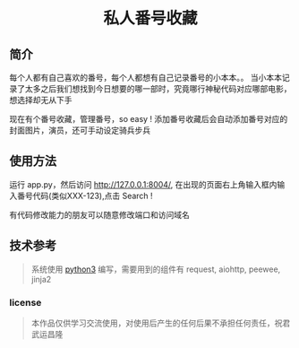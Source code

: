 <p align="center">
	<h1 align="center">私人番号收藏</h1>
</p>

## 简介
每个人都有自己喜欢的番号，每个人都想有自己记录番号的小本本。。
当小本本记录了太多之后我们想找到今日想要的哪一部时，究竟哪行神秘代码对应哪部电影，想选择却无从下手

现在有个番号收藏，管理番号，so easy !
添加番号收藏后会自动添加番号对应的封面图片，演员，还可手动设定骑兵步兵

## 使用方法
运行 app.py，然后访问 <http://127.0.0.1:8004/>,
在出现的页面右上角输入框内输入番号代码(类似XXX-123),点击 Search !

有代码修改能力的朋友可以随意修改端口和访问域名

## 技术参考
> 系统使用 [python3](https://www.python.org/downloads/) 编写，需要用到的组件有 request, aiohttp, peewee, jinja2

### license
> 本作品仅供学习交流使用，对使用后产生的任何后果不承担任何责任，祝君武运昌隆

